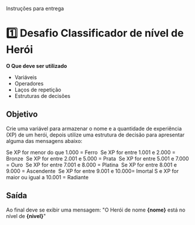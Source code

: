 Instruções para entrega
# 1️⃣ Desafio Classificador de nível de Herói
**O Que deve ser utilizado**
- Variáveis 
- Operadores 
- Laços de repetição 
- Estruturas de decisões

## Objetivo
Crie uma variável para armazenar o nome e a quantidade de experiência (XP) de um herói, depois utilize uma estrutura de decisão para apresentar alguma das mensagens abaixo:

Se XP for menor do que 1.000 = Ferro 
Se XP for entre 1.001 e 2.000 = Bronze 
Se XP for entre 2.001 e 5.000 = Prata 
Se XP for entre 5.001 e 7.000 = Ouro 
Se XP for entre 7.001 e 8.000 = Platina 
Se XP for entre 8.001 e 9.000 = Ascendente 
Se XP for entre 9.001 e 10.000= Imortal S
e XP for maior ou igual a 10.001 = Radiante

## Saída
Ao final deve se exibir uma mensagem: "O Herói de nome **{nome}** está no nível de **{nivel}**"
